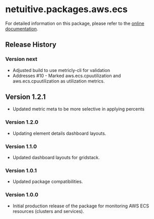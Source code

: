 # netuitive.packages.aws.ecs

For detailed information on this package, please refer to the [online documentation](https://help.netuitive.com/Content/Integrations/aws.htm).

## Release History

### Version next

* Adjusted build to use metricly-cli for validation
* Addresses #10 - Marked aws.ecs.cpuutilization and aws.ecs.cpuutilization as utilization metrics.

## Version 1.2.1

* Updated metric meta to be more selective in applying percents

### Version 1.2.0

* Updating element details dashboard layouts.

### Version 1.1.0

* Updated dashboard layouts for gridstack.

### Version 1.0.1

* Updated package compatibilities.

### Version 1.0.0

* Initial production release of the package for monitoring AWS ECS resources (clusters and services).
